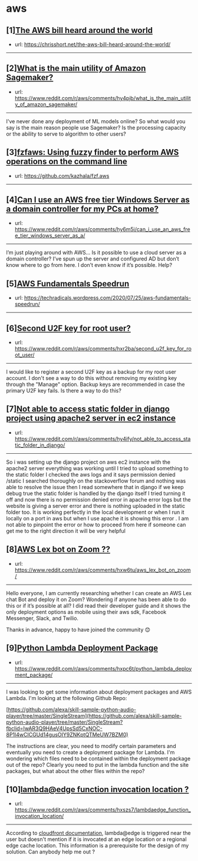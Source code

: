 # aws
## [1][The AWS bill heard around the world](https://www.reddit.com/r/aws/comments/hy61bb/the_aws_bill_heard_around_the_world/)
- url: https://chrisshort.net/the-aws-bill-heard-around-the-world/
---

## [2][What is the main utility of Amazon Sagemaker?](https://www.reddit.com/r/aws/comments/hy4pjb/what_is_the_main_utility_of_amazon_sagemaker/)
- url: https://www.reddit.com/r/aws/comments/hy4pjb/what_is_the_main_utility_of_amazon_sagemaker/
---
I've never done any deployment of ML models online? So what would you say is the main reason people use Sagemaker? Is the processing capacity or the ability to serve to algorithm to other users?
## [3][fzfaws: Using fuzzy finder to perform AWS operations on the command line](https://www.reddit.com/r/aws/comments/hy6vq7/fzfaws_using_fuzzy_finder_to_perform_aws/)
- url: https://github.com/kazhala/fzf.aws
---

## [4][Can I use an AWS free tier Windows Server as a domain controller for my PCs at home?](https://www.reddit.com/r/aws/comments/hy6m5i/can_i_use_an_aws_free_tier_windows_server_as_a/)
- url: https://www.reddit.com/r/aws/comments/hy6m5i/can_i_use_an_aws_free_tier_windows_server_as_a/
---
I’m just playing around with AWS... Is it possible to use a cloud server as a domain controller? I’ve spun up the server and configured AD but don’t know where to go from here. I don’t even know if it’s possible. Help?
## [5][AWS Fundamentals Speedrun](https://www.reddit.com/r/aws/comments/hxqxb0/aws_fundamentals_speedrun/)
- url: https://techradicals.wordpress.com/2020/07/25/aws-fundamentals-speedrun/
---

## [6][Second U2F key for root user?](https://www.reddit.com/r/aws/comments/hxr2ba/second_u2f_key_for_root_user/)
- url: https://www.reddit.com/r/aws/comments/hxr2ba/second_u2f_key_for_root_user/
---
I would like to register a second U2F key as a backup for my root user account.  I don't see a way to do this without removing my existing key through the "Manage" option.  Backup keys are recommended in case the primary U2F key fails.  Is there a way to do this?
## [7][Not able to access static folder in django project using apache2 server in ec2 instance](https://www.reddit.com/r/aws/comments/hy4ify/not_able_to_access_static_folder_in_django/)
- url: https://www.reddit.com/r/aws/comments/hy4ify/not_able_to_access_static_folder_in_django/
---
So i was setting up the django project on aws ec2 instance with the apache2 server everything was working until I tried to upload something to the static folder I checked the aws logs and it says permission denied /static I searched thoroughly on the stackoverflow forum and nothing was able to resolve the issue then I read somewhere that in django if we keep debug true the static folder is handled by the django itself I tried turning it off and now there is no permission denied error in apache error logs but the website is giving a server error and there is nothing uploaded in the static folder too. It is working perfectly in the local development or when I run it locally on a port in aws but when I use apache it is showing this error . I am not able to pinpoint the error or how to proceed from here if someone can get me to the right direction it will be very helpful
## [8][AWS Lex bot on Zoom ??](https://www.reddit.com/r/aws/comments/hxw6tu/aws_lex_bot_on_zoom/)
- url: https://www.reddit.com/r/aws/comments/hxw6tu/aws_lex_bot_on_zoom/
---
Hello everyone, I am currently researching whether I can create an AWS Lex chat Bot and deploy it on Zoom? Wondering if anyone has been able to do this or if it’s possible at all? I did read their developer guide and it shows the only deployment options as mobile using their aws sdk, Facebook Messenger, Slack, and Twilio. 

Thanks in advance, happy to have joined the community 😊
## [9][Python Lambda Deployment Package](https://www.reddit.com/r/aws/comments/hxpc6t/python_lambda_deployment_package/)
- url: https://www.reddit.com/r/aws/comments/hxpc6t/python_lambda_deployment_package/
---
I was looking to get some information about deployment packages and AWS Lambda. I'm looking at the following Github Repo:   


[https://github.com/alexa/skill-sample-python-audio-player/tree/master/SingleStream](https://github.com/alexa/skill-sample-python-audio-player/tree/master/SingleStream?fbclid=IwAR3Q9HAeV4UpsSd5CxNOC-8P1l4wCICGUd14gusOIY9ZNKptQTMeUW7BZM0)  


The instructions are clear, you need to modify certain parameters and eventually you need to create a deployment package for Lambda. I'm wondering which files need to be contained within the deployment package out of the repo? Clearly you need to put in the lambda function and the site packages, but what about the other files within the repo?
## [10][lambda@edge function invocation location ?](https://www.reddit.com/r/aws/comments/hxszs7/lambdaedge_function_invocation_location/)
- url: https://www.reddit.com/r/aws/comments/hxszs7/lambdaedge_function_invocation_location/
---
According to [cloudfront documentation](https://aws.amazon.com/cloudfront/features/), lambda@edge is triggered near the user but doesn't mention if it is invocated at an edge location or a regional edge cache location. This information is a prerequisite for the design of my solution. Can anybody help me out ?
